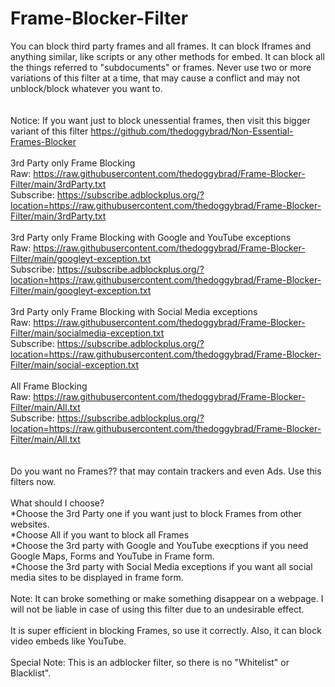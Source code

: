 # Frame-Blocker-Filter
You can block third party frames and all frames. It can block Iframes and anything similar, like scripts or any other methods for embed. It can block all the things referred to "subdocuments" or frames. Never use two or more variations of this filter at a time, that may cause a conflict and may not unblock/block whatever you want to.  
<br>
<br>
Notice: If you want just to block unessential frames, then visit this bigger variant of this filter https://github.com/thedoggybrad/Non-Essential-Frames-Blocker
<br>
<br>
3rd Party only Frame Blocking
<br>
Raw: https://raw.githubusercontent.com/thedoggybrad/Frame-Blocker-Filter/main/3rdParty.txt
<br>
Subscribe: https://subscribe.adblockplus.org/?location=https://raw.githubusercontent.com/thedoggybrad/Frame-Blocker-Filter/main/3rdParty.txt
<br>
<br>
3rd Party only Frame Blocking with Google and YouTube exceptions
<br>
Raw: https://raw.githubusercontent.com/thedoggybrad/Frame-Blocker-Filter/main/googleyt-exception.txt
<br>
Subscribe: https://subscribe.adblockplus.org/?location=https://raw.githubusercontent.com/thedoggybrad/Frame-Blocker-Filter/main/googleyt-exception.txt
<br>
<br>
3rd Party only Frame Blocking with Social Media exceptions
<br>
Raw: https://raw.githubusercontent.com/thedoggybrad/Frame-Blocker-Filter/main/socialmedia-exception.txt
<br>
Subscribe: https://subscribe.adblockplus.org/?location=https://raw.githubusercontent.com/thedoggybrad/Frame-Blocker-Filter/main/social-exception.txt
<br>
<br>
All Frame Blocking
<br>
Raw: https://raw.githubusercontent.com/thedoggybrad/Frame-Blocker-Filter/main/All.txt
<br>
Subscribe: https://subscribe.adblockplus.org/?location=https://raw.githubusercontent.com/thedoggybrad/Frame-Blocker-Filter/main/All.txt
<br>
<br>
<br>
Do you want no Frames?? that may contain trackers and even Ads. Use this filters now.
<br>
<br>
What should I choose?
<br>
*Choose the 3rd Party one if you want just to block Frames from other websites.
<br>
*Choose All if you want to block all Frames
<br>
*Choose the 3rd party with Google and YouTube execptions if you need Google Maps, Forms and YouTube in Frame form.
<br>
*Choose the 3rd party with Social Media exceptions if you want all social media sites to be displayed in frame form.
<br>
<br>
Note: It can broke something or make something disappear on a webpage. I will not be liable in case of using this filter due to an undesirable effect.
<br>
<br>
It is super efficient in blocking Frames, so use it correctly. Also, it can block video embeds like YouTube.
<br>
<br>
Special Note: This is an adblocker filter, so there is no "Whitelist" or Blacklist".


